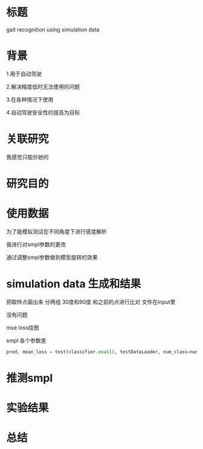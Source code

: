 # 标题
gait recognition using simulation data


# 背景

1.用于自动驾驶

2.解决精度低时无法使用的问题

3.在各种情况下使用

4.自动驾驶安全性的提高为目标

# 关联研究

我感觉只能抄她的

# 研究目的

# 使用数据
为了能模拟测试在不同角度下进行感度解析

我进行对smpl参数的更改

通过调整smpl参数做到模型旋转的效果


# simulation data 生成和结果
把取样点画出来
分两组
30度和90度
和之前的点进行比对
文件在input里

没有问题

mse loss绘图

smpl 各个参数差


```python
pred, mean_loss = test(classifier.eval(), testDataLoader, num_class=num_class)

```

# 推测smpl

# 实验结果

# 总结